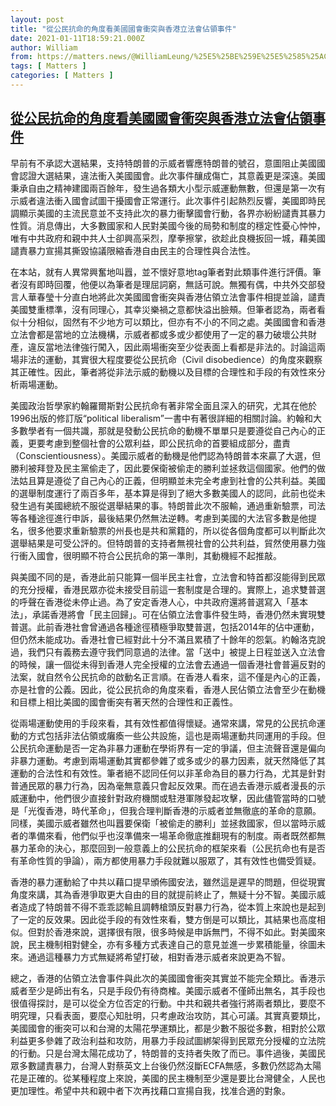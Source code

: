 ```yaml
---
layout: post
title: "從公民抗命的角度看美國國會衝突與香港立法會佔領事件"
date: 2021-01-11T18:59:21.000Z
author: William
from: https://matters.news/@WilliamLeung/%25E5%25BE%259E%25E5%2585%25AC%25E6%25B0%2591%25E6%258A%2597%25E5%2591%25BD%25E7%259A%2584%25E8%25A7%2592%25E5%25BA%25A6%25E7%259C%258B%25E7%25BE%258E%25E5%259C%258B%25E5%259C%258B%25E6%259C%2583%25E8%25A1%259D%25E7%25AA%2581%25E8%2588%2587%25E9%25A6%2599%25E6%25B8%25AF%25E7%25AB%258B%25E6%25B3%2595%25E6%259C%2583%25E4%25BD%2594%25E9%25A0%2598%25E4%25BA%258B%25E4%25BB%25B6-bafyreiemfbqbjt2hi4di33njpowrj6bzvpgzxocvo6ywpx6eg35n54vg6a
tags: [ Matters ]
categories: [ Matters ]
---
```

<!--1610391561000-->
[從公民抗命的角度看美國國會衝突與香港立法會佔領事件](https://matters.news/@WilliamLeung/%25E5%25BE%259E%25E5%2585%25AC%25E6%25B0%2591%25E6%258A%2597%25E5%2591%25BD%25E7%259A%2584%25E8%25A7%2592%25E5%25BA%25A6%25E7%259C%258B%25E7%25BE%258E%25E5%259C%258B%25E5%259C%258B%25E6%259C%2583%25E8%25A1%259D%25E7%25AA%2581%25E8%2588%2587%25E9%25A6%2599%25E6%25B8%25AF%25E7%25AB%258B%25E6%25B3%2595%25E6%259C%2583%25E4%25BD%2594%25E9%25A0%2598%25E4%25BA%258B%25E4%25BB%25B6-bafyreiemfbqbjt2hi4di33njpowrj6bzvpgzxocvo6ywpx6eg35n54vg6a)
------

<div>
<p>早前有不承認大選結果，支持特朗普的示威者響應特朗普的號召，意圖阻止美國國會認證大選結果，違法衝入美國國會。此次事件釀成傷亡，其意義更是深遠。美國秉承自由之精神建國兩百餘年，發生過各類大小型示威運動無數，但還是第一次有示威者違法衝入國會試圖干擾國會正常運行。此次事件引起熱烈反響，美國即時民調顯示美國的主流民意並不支持此次的暴力衝擊國會行動，各界亦紛紛譴責其暴力性質。消息傳出，大多數國家和人民對美國今後的局勢和制度的穩定性憂心忡忡，唯有中共政府和親中共人士卻興高采烈，摩拳擦掌，欲趁此良機扳回一城，藉美國譴責暴力宣揚其撕毀協議限縮香港自由民主的合理性與合法性。</p><p>在本站，就有人異常興奮地叫囂，並不懷好意地tag筆者對此類事件進行評價。筆者沒有即時回覆，他便以為筆者是理屈詞窮，無話可說。無獨有偶，中共外交部發言人華春瑩十分直白地將此次美國國會衝突與香港佔領立法會事件相提並論，譴責美國雙重標準，沒有同理心，其幸災樂禍之意都快溢出臉頰。但筆者認為，兩者看似十分相似，固然有不少地方可以類比，但亦有不小的不同之處。美國國會和香港立法會都是當地的立法機構，示威者都或多或少都使用了一定的暴力破壞公共財產，違反當地法律強行闖入，因此兩場衝突至少從表面上看都是非法的。討論這兩場非法的運動，其實很大程度要從公民抗命（Civil disobedience）的角度來觀察其正確性。因此，筆者將從非法示威的動機以及目標的合理性和手段的有效性來分析兩場運動。</p><p>美國政治哲學家約翰羅爾斯對公民抗命有著非常全面且深入的研究，尤其在他於1996出版的修訂版“political liberalism”一書中有著很詳細的相關討論。約翰和大多數學者有一個共識，那就是發動公民抗命的動機不單單只是要遵從自己內心的正義，更要考慮到整個社會的公眾利益，即公民抗命的首要組成部分，盡責（Conscientiousness）。美國示威者的動機是他們認為特朗普本來贏了大選，但勝利被拜登及民主黨偷走了，因此要保衛被偷走的勝利並拯救這個國家。他們的做法姑且算是遵從了自己內心的正義，但明顯並未完全考慮到社會的公共利益。美國的選舉制度運行了兩百多年，基本算是得到了絕大多數美國人的認同，此前也從未發生過有美國總統不服從選舉結果的事。特朗普此次不服輸，通過重新驗票，司法等各種途徑進行申訴，最後結果仍然無法逆轉。考慮到美國的大法官多數是他提名，很多他要求重新驗票的州長也是共和黨籍的，所以從各個角度都可以判斷此次選舉結果是可受公評的。但特朗普的支持者無視社會的公共利益，貿然使用暴力強行衝入國會，很明顯不符合公民抗命的第一準則，其動機經不起推敲。</p><p>與美國不同的是，香港此前只能算一個半民主社會，立法會和特首都沒能得到民眾的充分授權，香港民眾亦從未接受目前這一套制度是合理的。實際上，追求雙普選的呼聲在香港從未停止過。為了安定香港人心，中共政府還將普選寫入「基本法」，承諾香港將會「民主回歸」。可在佔領立法會事件發生時，香港仍然未實現雙普選。此前香港社會曾通過各種途徑積極爭取雙普選，包括2014年的佔中運動，但仍然未能成功。香港社會已經對此十分不滿且累積了十餘年的怨氣。約翰洛克說過，我們只有義務去遵守我們同意過的法律。當「送中」被提上日程並送入立法會的時候，讓一個從未得到香港人完全授權的立法會去通過一個香港社會普遍反對的法案，就自然令公民抗命的啟動名正言順。在香港人看來，這不僅是內心的正義，亦是社會的公義。因此，從公民抗命的角度來看，香港人民佔領立法會至少在動機和目標上相比美國的國會衝突有著天然的合理性和正義性。</p><p>從兩場運動使用的手段來看，其有效性都值得懷疑。通常來講，常見的公民抗命運動的方式包括非法佔領或癱瘓一些公共設施，這也是兩場運動共同運用的手段。但公民抗命運動是否一定為非暴力運動在學術界有一定的爭議，但主流聲音還是偏向非暴力運動。考慮到兩場運動其實都參雜了或多或少的暴力因素，就天然降低了其運動的合法性和有效性。筆者絕不認同任何以非革命為目的暴力行為，尤其是針對普通民眾的暴力行為，因為毫無意義只會起反效果。而在過去香港示威者漫長的示威運動中，他們很少直接針對政府機關或駐港軍隊發起攻擊，因此儘管當時的口號是「光復香港，時代革命」，但我合理判斷香港的示威者並無徹底的革命的意願。同樣，美國示威者雖然也叫囂要保衛「被偷走的勝利」並拯救國家，但以當時示威者的準備來看，他們似乎也沒準備來一場革命徹底推翻現有的制度。兩者既然都無暴力革命的決心，那麼回到一般意義上的公民抗命的框架來看（公民抗命也有是否有革命性質的爭論），兩方都使用暴力手段就難以服眾了，其有效性也備受質疑。</p><p>香港的暴力運動給了中共以藉口提早頒佈國安法，雖然這是遲早的問題，但從現實角度來講，其為香港爭取更大自由的目的就提前終止了，無疑十分不智。美國示威者造成了特朗普不得不乖乖認輸且調轉槍頭反對暴力行為，從本質上來說也是起到了一定的反效果。因此從手段的有效性來看，雙方倒是可以類比，其結果也高度相似。但對於香港來說，選擇很有限，很多時候是申訴無門，不得不如此。對美國來說，民主機制相對健全，亦有多種方式表達自己的意見並進一步累積能量，徐圖未來。通過這種暴力方式無疑將希望打破，相對香港示威者來說更為不智。</p><p>總之，香港的佔領立法會事件與此次的美國國會衝突其實並不能完全類比。香港示威者至少是師出有名，只是手段仍有待商榷。美國示威者不僅師出無名，其手段也很值得探討，是可以從全方位否定的行動。中共和親共者強行將兩者類比，要麼不明究理，只看表面，要麼心知肚明，只考慮政治攻防，其心可議。其實真要類比，美國國會的衝突可以和台灣的太陽花學運類比，都是少數不服從多數，相對於公眾利益更多參雜了政治利益和攻防，用暴力手段試圖綁架得到民眾充分授權的立法院的行動。只是台灣太陽花成功了，特朗普的支持者失敗了而已。事件過後，美國民眾多數譴責暴力，台灣人對蔡英文上台後仍然沒斷ECFA無感，多數仍然認為太陽花是正確的。從某種程度上來說，美國的民主機制至少還是要比台灣健全，人民也更加理性。希望中共和親中者下次再找藉口宣揚自我，找准合適的對象。</p><p><br></p><p><br></p><p><br></p><p><br></p><p><br></p><p><br></p><p><br></p>
</div>
